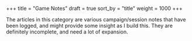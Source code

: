 +++
title = "Game Notes"
draft = true
sort_by = "title"
weight = 1000
+++

The articles in this category are various campaign/session notes that have been logged, and might provide some insight as I build this. They are definitely incomplete, and need a lot of expansion.